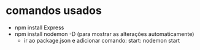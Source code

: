 # comandos usados

- npm install Express
- npm install nodemon -D (para mostrar as alterações automaticamente)
  - ir ao package.json e adicionar comando: start: nodemon start
